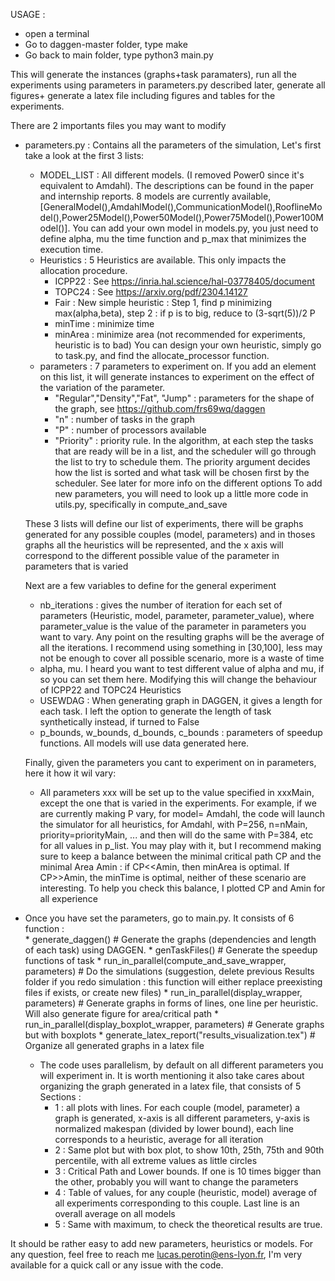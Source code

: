 USAGE :
- open a terminal
- Go to daggen-master folder, type make
- Go back to main folder, type python3 main.py

This will generate the instances (graphs+task paramaters), run all the experiments using parameters in parameters.py described later, generate all figures+ generate a latex file including figures and tables for the experiments.

There are 2 importants files you may want to modify
- parameters.py : Contains all the parameters of the simulation, 
	Let's first take a look at the first 3 lists:
	* MODEL_LIST : All different models. (I removed Power0 since it's equivalent to Amdahl). The descriptions can be found in the paper and internship reports. 
			8 models are currently available, [GeneralModel(),AmdahlModel(),CommunicationModel(),RooflineModel(),Power25Model(),Power50Model(),Power75Model(),Power100Model()].
			You can add your own model in models.py, you just need to define alpha, mu the time function and p_max that minimizes the execution time.
	* Heuristics : 5 Heuristics are available. This only impacts the allocation procedure. 
		- ICPP22 : See https://inria.hal.science/hal-03778405/document
		- TOPC24 : See https://arxiv.org/pdf/2304.14127	
		- Fair : New simple heuristic : Step 1, find p minimizing max(alpha,beta), step 2 : if p is to big, reduce to (3-sqrt(5))/2 P
		- minTime : minimize time
		- minArea : minimize area			(not recommended for experiments, heuristic is to bad)
	You can design your own heuristic, simply go to task.py, and find the allocate_processor function.
	* parameters : 7 parameters to experiment on. If you add an element on this list, it will generate instances to experiment on the effect of the variation of the parameter.
		- "Regular","Density","Fat", "Jump" : parameters for the shape of the graph, see https://github.com/frs69wq/daggen
		- "n" : number of tasks in the graph
		- "P" : number of processors available
		- "Priority" : priority rule. In the algorithm, at each step the tasks that are ready will be in a list, and the scheduler will go through the list to try to schedule them. The priority argument decides how the list is sorted and what task will be chosen first by the scheduler. See later for more info on the different options
	To add new parameters, you will need to look up a little more code in utils.py, specifically in compute_and_save

	These 3 lists will define our list of experiments, there will be graphs generated for any possible couples (model, parameters) and in thoses graphs all the heuristics will be represented,
	and the x axis will correspond to the different possible value of the parameter in parameters that is varied




	Next are a few variables to define for the general experiment
	* nb_iterations : gives the number of iteration for each set of parameters (Heuristic, model, parameter, parameter_value), where parameter_value is the value of the parameter in parameters you want to vary. Any point on the resulting graphs will be the average of all the iterations. I recommend using something in [30,100], less may not be enough to cover all possible scenario, more is a waste of time
	* alpha, mu. I heard you want to test different value of alpha and mu, if so you can set them here. Modifying this will change the behaviour of ICPP22 and TOPC24 Heuristics
	* USEWDAG : When generating graph in DAGGEN, it gives a length for each task. I left the option to generate the length of task synthetically instead, if turned to False
	* p_bounds, w_bounds, d_bounds, c_bounds : parameters of speedup functions. All models will use data generated here.

	Finally, given the parameters you cant to experiment on in parameters, here it how it wil vary:
	- All parameters xxx will be set up to the value specified in xxxMain, except the one that is varied in the experiments. 
	For example, if we are currently making P vary, for model= Amdahl, the code will launch the simulator for all heuristics, for Amdahl, with P=256, n=nMain, priority=priorityMain, ... and then will do the same with P=384, etc for all values in p_list.
	You may play with it, but I recommend making sure to keep a balance between the minimal critical path CP and the minimal Area Amin : if CP<<Amin, then minArea is optimal.
	If CP>>Amin, the minTime is optimal, neither of these scenario are interesting.
	To help you check this balance, I plotted CP and Amin for all experience


- Once you have set the parameters, go to main.py. It consists of 6 function :	
    	* generate_daggen()    # Generate the graphs (dependencies and length of each task) using DAGGEN. 
    	* genTaskFiles()       # Generate the speedup functions of task
    	* run_in_parallel(compute_and_save_wrapper, parameters)   # Do the simulations (suggestion, delete previous Results folder if you redo simulation : this function will either replace preexisting files if exists, or create new files)
    	* run_in_parallel(display_wrapper, parameters)            # Generate graphs in forms of lines, one line per heuristic. Will also generate figure for area/critical path
    	* run_in_parallel(display_boxplot_wrapper, parameters)    # Generate graphs but with boxplots
    	* generate_latex_report("results_visualization.tex")      # Organize all generated graphs in a latex file


	* The code uses parallelism, by default on all different parameters you will experiment in. It is worth mentioning it also take cares about organizing the graph generated in a latex file, that consists of 5 Sections :
		- 1 : all plots with lines. For each couple (model, parameter) a graph is generated, x-axis is all different parameters, y-axis is normalized makespan (divided by lower bound), each line corresponds to a heuristic, average for all iteration
		- 2 : Same plot but with box plot, to show 10th, 25th, 75th and 90th percentile, with all extreme values as little circles
		- 3 : Critical Path and Lower bounds. If one is 10 times bigger than the other, probably you will want to change the parameters
		- 4 : Table of values, for any couple (heuristic, model) average of all experiments corresponding to this couple. Last line is an overall average on all models
		- 5 : Same with maximum, to check the theoretical results are true.


It should be rather easy to add new parameters, heuristics or models. 
For any question, feel free to reach me lucas.perotin@ens-lyon.fr, I'm very available for a quick call or any issue with the code.
